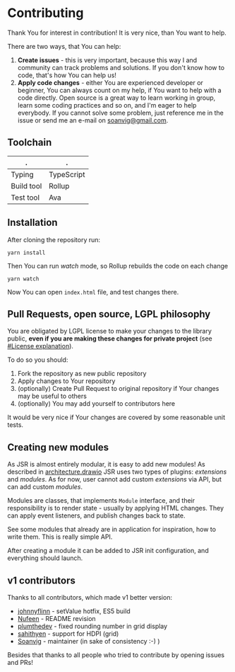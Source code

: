 # Contributing

Thank You for interest in contribution!
It is very nice, than You want to help.

There are two ways, that You can help:

1. **Create issues** - this is very important, because this way I and community can track problems and solutions.
  If you don't know how to code, that's how You can help us!
2. **Apply code changes** - either You are experienced developer or beginner, You can always count on my help,
  if You want to help with a code directly. Open source is a great way to learn working in group, learn some coding practices and so on,
  and I'm eager to help everybody. If you cannot solve some problem, just reference me in the issue or send me an e-mail on soanvig@gmail.com.

## Toolchain

. | .
--|--
Typing | TypeScript
Build tool | Rollup
Test tool | Ava

## Installation

After cloning the repository run:

```
yarn install
```

Then You can run *watch* mode, so Rollup rebuilds the code on each change

```
yarn watch
```

Now You can open `index.html` file, and test changes there.

## Pull Requests, open source, LGPL philosophy

You are obligated by LGPL license to make your changes to the library public,
**even if you are making these changes for private project** (see [#License explanation](./README.md#license-explanation)).

To do so you should:

1. Fork the repository as new public repository
2. Apply changes to Your repository
3. (optionally) Create Pull Request to original repository if Your changes may be useful to others
4. (optionally) You may add yourself to contributors here

It would be very nice if Your changes are covered by some reasonable unit tests.

## Creating new modules

As JSR is almost entirely modular, it is easy to add new modules! As described in [architecture.drawio](./architecture.drawio)
JSR uses two types of plugins: *extensions* and *modules*. As for now, user cannot add custom *extensions* via API, but can add custom *modules*.

Modules are classes, that implements `Module` interface, and their responsibility is to render state - usually by applying HTML changes.
They can apply event listeners, and publish changes back to state.

See some modules that already are in application for inspiration, how to write them. This is really simple API.

After creating a module it can be added to JSR init configuration, and everything should launch.

## v1 contributors

Thanks to all contributors, which made v1 better version:

- [johnnyflinn](https://github.com/johnnyflinn) - setValue hotfix, ES5 build
- [Nufeen](https://github.com/Nufeen) - README revision
- [plumthedev](https://github.com/plumthedev) - fixed rounding number in grid display
- [sahithyen](https://github.com/sahithyen) - support for HDPI (grid)
- [Soanvig](https://github.com/soanvig) - maintainer (in sake of consistency :-) )

Besides that thanks to all people who tried to contribute by opening issues and PRs!